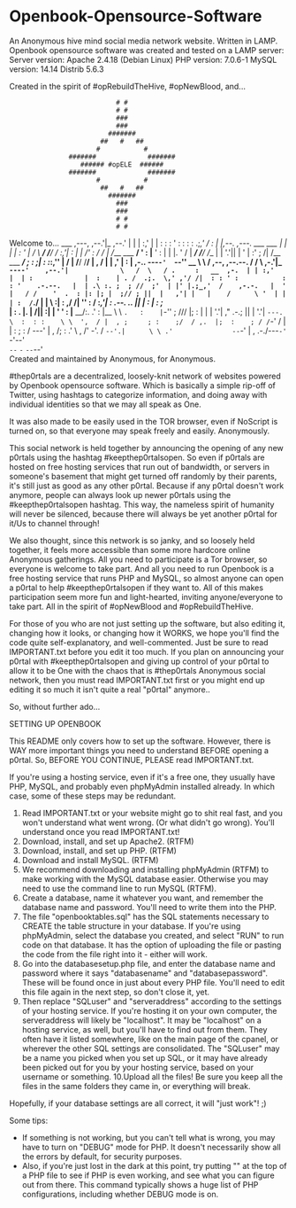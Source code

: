# Openbook-Opensource-Software
An Anonymous hive mind social media network website. Written in LAMP.
Openbook opensource software was created and tested on a LAMP server:
Server version:		Apache 2.4.18 (Debian Linux)
PHP version:		7.0.6-1
MySQL version:		14.14 Distrib 5.6.3




Created in the spirit of #opRebuildTheHive, #opNewBlood, and...












                               # #
                               # #
                               ###
                               ###
                             #######
                           ##   #   ##
                          #           #
                   #######             #######
                      ###### #opELE  ######
                   #######             #######
                          #           #
                           ##   #   ##
                             #######
                               ###
                               ###
                               # #
                               # #









Welcome to...
                       ___      ,---,
                     ,--.'|_  ,--.' |
                     |  | :,' |  |  :
                     :  : ' : :  :  :
                   .;__,'  /  :  |  |,--.   ,---. 
       ___   ___   |  |   |   |  :  '   |  /     \ 
   ___/  /__/  /__ :__,'| :   |  |   /' : /    /  |
  /___   ___   __/   '  : |__ '  :  | | |.    ' / |
  ___/  /__/  /__    |  | '.'||  |  ' | :'   ;   /|
 /__   ___   ___/    ;  :    ;|  :  :_:,''   |  / |
   /__/  /__/        |  ,   / |  | ,'    |   :    |
                ,-..  ---`-'  `--''  __   \   \  /     ,--, 
   ,--.--.     / /   \             ,-.'|_  `----'    ,--.'|            
   \   /  \   / .     :   __  ,-.  | | :,'           |  | :            
   |  :    | . /  .;.  \,' ,'/ /|  : : ' :           :  : '    .-.--.  
   |  | .\ :. ;  ; //  ;'  | |' |.;_,'  /    ,-.-.   |  ' |   / /    ' 
   .  : |: |; |  ;// ; ||  |   ,'| |   |    /      \ '  | |  | :  /`./ 
   |  |  \ :| :  ,/ /| ''  :  /  :_,'| :   .--.  .. ||  | :  | :  ;_   
   |  : .  |. |    /|| :|  | '     ' : |__  \__\/:. .'  : |__ \ \   `.  
   :    |`-'' ;   ///  |;  : |     | | '.'| ," .-.; ||  | '.'| `---.  \ 
   :  : :    \ \  ',  / |  , ;     ; :    ;/  / ,.  |;  :    ; / /`-' / 
   |  | :     ; :    /   ---'      | ,   /;  :  .'   \  ,   /' -'.   / 
   `--'.|      \ \ .'               --`-' |  ,    .-./---`-'   `-'--'  
     `--`       `-`                        `--`--'                     
             Created and maintained by Anonymous, for Anonymous.



#thep0rtals are a decentralized, loosely-knit network of websites
powered by Openbook opensource software. Which is basically a simple
rip-off of Twitter, using hashtags to categorize information, and doing
away with individual identities so that we may all speak as One.

It was also made to be easily used in the TOR browser, even if NoScript
is turned on, so that everyone may speak freely and easily. Anonymously.

This social network is held together by announcing the opening of any
new p0rtals using the hashtag #keepthep0rtalsopen. So even if p0rtals
are hosted on free hosting services that run out of bandwidth, or
servers in someone's basement that might get turned off randomly by
their parents, it's still just as good as any other p0rtal. Because if
any p0rtal doesn't work anymore, people can always look up newer p0rtals
using the #keepthep0rtalsopen hashtag. This way, the nameless spirit of
humanity will never be silenced, because there will always be yet
another p0rtal for it/Us to channel through!

We also thought, since this network is so janky, and so loosely held
together, it feels more accessible than some more hardcore online
Anonymous gatherings. All you need to participate is a Tor browser, so
everyone is welcome to take part. And all you need to run Openbook is a
free hosting service that runs PHP and MySQL, so almost anyone can open
a p0rtal to help #keepthep0rtalsopen if they want to. All of this makes
participation seem more fun and light-hearted, inviting anyone/everyone
to take part. All in the spirit of #opNewBlood and #opRebuildTheHive.

For those of you who are not just setting up the software, but also
editing it, changing how it looks, or changing how it WORKS, we hope
you'll find the code quite self-explanatory, and well-commented. Just be
sure to read IMPORTANT.txt before you edit it too much. If you plan on
announcing your p0rtal with #keepthep0rtalsopen and giving up control of
your p0rtal to allow it to be One with the chaos that is #thep0rtals
Anonymous social network, then you must read IMPORTANT.txt first or you
might end up editing it so much it isn't quite a real "p0rtal" anymore..

So, without further ado...



SETTING UP OPENBOOK

This README only covers how to set up the software. However, there is
WAY more important things you need to understand BEFORE opening a
p0rtal. So, BEFORE YOU CONTINUE, PLEASE read IMPORTANT.txt.

If you're using a hosting service, even if it's a free one, they
usually have PHP, MySQL, and probably even phpMyAdmin installed already.
In which case, some of these steps may be redundant.

1. Read IMPORTANT.txt or your website might go to shit real fast, and
   you won't understand what went wrong. (Or what didn't go wrong).
   You'll understand once you read IMPORTANT.txt!
2. Download, install, and set up Apache2. (RTFM)
3. Download, install, and set up PHP. (RTFM)
4. Download and install MySQL. (RTFM)
5. We recommend downloading and installing phpMyAdmin (RTFM) to make
   working with the MySQL database easier. Otherwise you may need to use
   the command line to run MySQL (RTFM).
6. Create a database, name it whatever you want, and remember the
   database name and password. You'll need to write them into the PHP.
7. The file "openbooktables.sql" has the SQL statements necessary to
   CREATE the table structure in your database. If you're using
   phpMyAdmin, select the database you created, and select "RUN" to run
   code on that database. It has the option of uploading the file or
   pasting the code from the file right into it - either will work.
8. Go into the databasesetup.php file, and enter the database name and
   password where it says "databasename" and "databasepassword". These
   will be found once in just about every PHP file. You'll need to edit
   this file again in the next step, so don't close it, yet.
9. Then replace "SQLuser" and "serveraddress" according to the settings
   of your hosting service. If you're hosting it on your own computer,
   the serveraddress will likely be "localhost". It may be "localhost"
   on a hosting service, as well, but you'll have to find out from them.
   They often have it listed somewhere, like on the main page of the
   cpanel, or wherever the other SQL settings are consolidated. The
   "SQLuser" may be a name you picked when you set up SQL, or it may
   have already been picked out for you by your hosting service, based
   on your username or something.
10.Upload all the files! Be sure you keep all the files in the same
   folders they came in, or everything will break.

Hopefully, if your database settings are all correct, it will "just
work"! ;)

Some tips:
- If something is not working, but you can't tell what is wrong, you
   may have to turn on "DEBUG" mode for PHP. It doesn't necessarily show
   all the errors by default, for security purposes.
- Also, if you're just lost in the dark at this point, try putting
   "<?php echo phpinfo(); ?>" at the top of a PHP file to see if PHP is
   even working, and see what you can figure out from there. This
   command typically shows a huge list of PHP configurations, including
   whether DEBUG mode is on.
